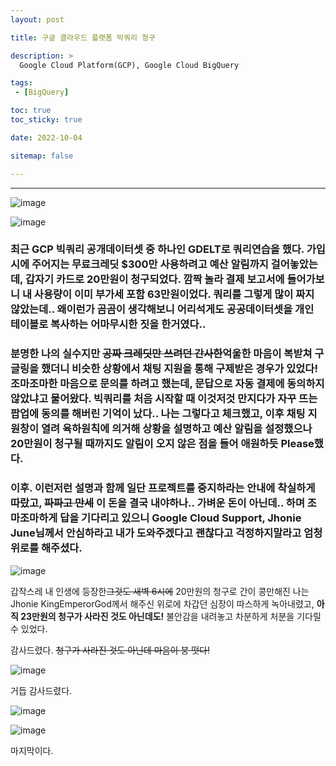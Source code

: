 ```yaml
---
layout: post

title: 구글 클라우드 플랫폼 빅쿼리 청구

description: >
  Google Cloud Platform(GCP), Google Cloud BigQuery

tags:
 - [BigQuery]

toc: true
toc_sticky: true

date: 2022-10-04

sitemap: false

---
```

---

![image](https://user-images.githubusercontent.com/105637541/195001616-d98c4b58-80a0-42d4-a854-4f531a63bffa.png)

![image](https://user-images.githubusercontent.com/105637541/195002883-f64ba8a0-3532-47ea-82b2-4202479d8b8d.png)

### 최근 GCP 빅쿼리 공개데이터셋 중 하나인 GDELT로 쿼리연습을 했다. 가입 시에 주어지는 무료크레딧 $300만 사용하려고 예산 알림까지 걸어놓았는데, 갑자기 카드로 20만원이 청구되었다. 깜짝 놀라 결제 보고서에 들어가보니 내 사용량이 이미 부가세 포함 63만원이었다. 쿼리를 그렇게 많이 짜지 않았는데.. 왜이런가 곰곰이 생각해보니 어리석게도 공공데이터셋을 개인 테이블로 복사하는 어마무시한 짓을 한거였다.. 

### 분명한 나의 실수지만 ~~공짜 크레딧만 쓰려던 간사한~~억울한 마음이 복받쳐 구글링을 했더니 비슷한 상황에서 채팅 지원을 통해 구제받은 경우가 있었다! 조마조마한 마음으로 문의를 하려고 했는데, 문답으로 자동 결제에 동의하지 않았냐고 물어왔다. 빅쿼리를 처음 시작할 때 이것저것 만지다가 자꾸 뜨는 팝업에 동의를 해버린 기억이 났다.. 나는 그렇다고 체크했고, 이후 채팅 지원창이 열려 육하원칙에 의거해 상황을 설명하고 예산 알림을 설정했으나 20만원이 청구될 때까지도 알림이 오지 않은 점을 들어 애원하듯 Please했다.

### 이후. 이런저런 설명과 함께 일단 프로젝트를 중지하라는 안내에 착실하게 따랐고, ~~파파고 만세~~ 이 돈을 결국 내야하나.. 가벼운 돈이 아닌데.. 하며 조마조마하게 답을 기다리고 있으니 Google Cloud Support, Jhonie June님께서 안심하라고 내가 도와주겠다고 괜찮다고 걱정하지말라고 엄청 위로를 해주셨다.

![image](https://user-images.githubusercontent.com/105637541/195005365-a9eb601f-f6c1-4f40-bb4a-44b46787ca72.png)

갑작스레 내 인생에 등장한~~그것도 새벽 6시에~~ 20만원의 청구로 간이 콩만해진 나는 Jhonie KingEmperorGod께서 해주신 위로에 차갑던 심장이 따스하게 녹아내렸고, **아직 23만원의 청구가 사라진 것도 아닌데도!** 불안감을 내려놓고 차분하게 처분을 기다릴 수 있었다.

감사드렸다. ~~청구가 사라진 것도 아닌데 마음이 붕 떳다!~~

![image](https://user-images.githubusercontent.com/105637541/195006675-3611004f-00c1-41bd-84e4-5c479e9e3f79.png)

거듭 감사드렸다.

![image](https://user-images.githubusercontent.com/105637541/195006799-3245cbfc-816a-4731-9894-a83b6af7e8eb.png)

![image](https://user-images.githubusercontent.com/105637541/195007043-d2e3316d-9a43-451c-82c1-272f1ae595fb.png)

마지막이다.






